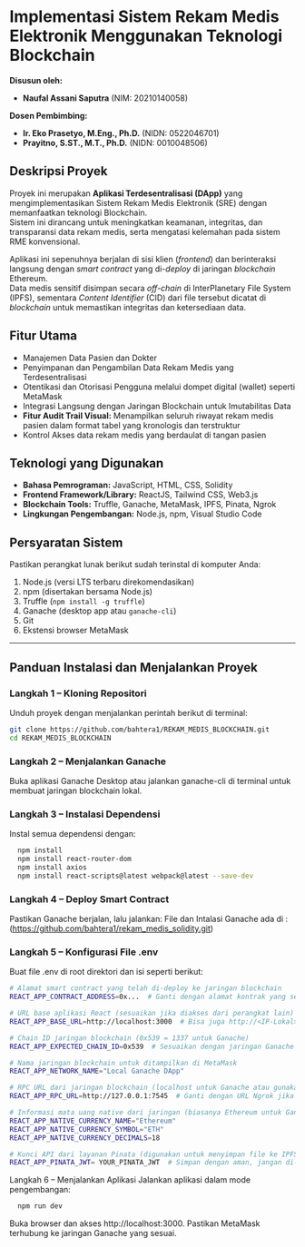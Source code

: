 # Implementasi Sistem Rekam Medis Elektronik Menggunakan Teknologi Blockchain

**Disusun oleh:**
* **Naufal Assani Saputra** (NIM: 20210140058)

**Dosen Pembimbing:**
* **Ir. Eko Prasetyo, M.Eng., Ph.D.** (NIDN: 0522046701)  
* **Prayitno, S.ST., M.T., Ph.D.** (NIDN: 0010048506)

## Deskripsi Proyek

Proyek ini merupakan **Aplikasi Terdesentralisasi (DApp)** yang mengimplementasikan Sistem Rekam Medis Elektronik (SRE) dengan memanfaatkan teknologi Blockchain.  
Sistem ini dirancang untuk meningkatkan keamanan, integritas, dan transparansi data rekam medis, serta mengatasi kelemahan pada sistem RME konvensional.

Aplikasi ini sepenuhnya berjalan di sisi klien (*frontend*) dan berinteraksi langsung dengan *smart contract* yang di-*deploy* di jaringan *blockchain* Ethereum.  
Data medis sensitif disimpan secara *off-chain* di InterPlanetary File System (IPFS), sementara *Content Identifier* (CID) dari file tersebut dicatat di *blockchain* untuk memastikan integritas dan ketersediaan data.

## Fitur Utama

* Manajemen Data Pasien dan Dokter  
* Penyimpanan dan Pengambilan Data Rekam Medis yang Terdesentralisasi  
* Otentikasi dan Otorisasi Pengguna melalui dompet digital (wallet) seperti MetaMask  
* Integrasi Langsung dengan Jaringan Blockchain untuk Imutabilitas Data  
* **Fitur Audit Trail Visual:** Menampilkan seluruh riwayat rekam medis pasien dalam format tabel yang kronologis dan terstruktur  
* Kontrol Akses data rekam medis yang berdaulat di tangan pasien  

## Teknologi yang Digunakan

* **Bahasa Pemrograman:** JavaScript, HTML, CSS, Solidity  
* **Frontend Framework/Library:** ReactJS, Tailwind CSS, Web3.js  
* **Blockchain Tools:** Truffle, Ganache, MetaMask, IPFS, Pinata, Ngrok  
* **Lingkungan Pengembangan:** Node.js, npm, Visual Studio Code


## Persyaratan Sistem

Pastikan perangkat lunak berikut sudah terinstal di komputer Anda:

1. Node.js (versi LTS terbaru direkomendasikan)  
2. npm (disertakan bersama Node.js)  
3. Truffle (`npm install -g truffle`)  
4. Ganache (desktop app atau `ganache-cli`)  
5. Git  
6. Ekstensi browser MetaMask  

---

## Panduan Instalasi dan Menjalankan Proyek

### Langkah 1 – Kloning Repositori

Unduh proyek dengan menjalankan perintah berikut di terminal:

```bash
git clone https://github.com/bahtera1/REKAM_MEDIS_BLOCKCHAIN.git
cd REKAM_MEDIS_BLOCKCHAIN
```
### Langkah 2 – Menjalankan Ganache
Buka aplikasi Ganache Desktop atau jalankan ganache-cli di terminal untuk membuat jaringan blockchain lokal.

### Langkah 3 – Instalasi Dependensi
Instal semua dependensi dengan:
```bash
  npm install
  npm install react-router-dom
  npm install axios
  npm install react-scripts@latest webpack@latest --save-dev
```

### Langkah 4 – Deploy Smart Contract
Pastikan Ganache berjalan, lalu jalankan:
File dan Intalasi Ganache ada di : (https://github.com/bahtera1/rekam_medis_solidity.git)

### Langkah 5 – Konfigurasi File .env
Buat file .env di root direktori dan isi seperti berikut:
```bash
# Alamat smart contract yang telah di-deploy ke jaringan blockchain
REACT_APP_CONTRACT_ADDRESS=0x...  # Ganti dengan alamat kontrak yang sebenarnya

# URL base aplikasi React (sesuaikan jika diakses dari perangkat lain)
REACT_APP_BASE_URL=http://localhost:3000  # Bisa juga http://<IP-Lokal>:3000

# Chain ID jaringan blockchain (0x539 = 1337 untuk Ganache)
REACT_APP_EXPECTED_CHAIN_ID=0x539  # Sesuaikan dengan jaringan Ganache atau testnet yang kamu pakai

# Nama jaringan blockchain untuk ditampilkan di MetaMask
REACT_APP_NETWORK_NAME="Local Ganache DApp"

# RPC URL dari jaringan blockchain (localhost untuk Ganache atau gunakan ngrok untuk remote access)
REACT_APP_RPC_URL=http://127.0.0.1:7545  # Ganti dengan URL Ngrok jika ingin diakses dari jaringan lain(Misal Lewat Handphone)

# Informasi mata uang native dari jaringan (biasanya Ethereum untuk Ganache/Testnet)
REACT_APP_NATIVE_CURRENCY_NAME="Ethereum"
REACT_APP_NATIVE_CURRENCY_SYMBOL="ETH"
REACT_APP_NATIVE_CURRENCY_DECIMALS=18

# Kunci API dari layanan Pinata (digunakan untuk menyimpan file ke IPFS)
REACT_APP_PINATA_JWT= YOUR_PINATA_JWT  # Simpan dengan aman, jangan di-push ke GitHub

```
Langkah 6 – Menjalankan Aplikasi
Jalankan aplikasi dalam mode pengembangan:
```bash
  npm run dev
```
Buka browser dan akses http://localhost:3000.
Pastikan MetaMask terhubung ke jaringan Ganache yang sesuai.
